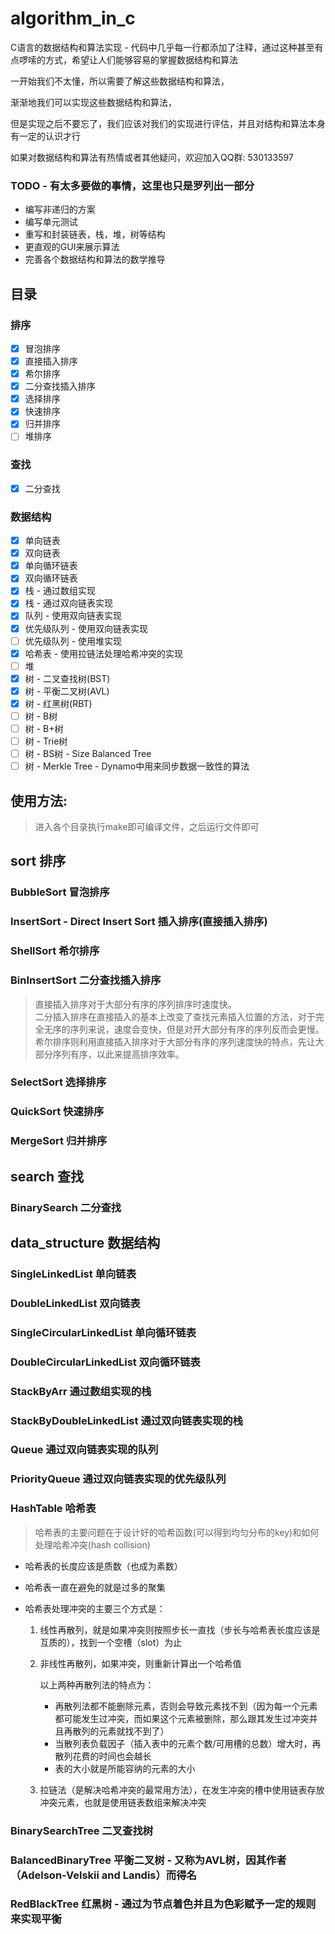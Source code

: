 # algorithm_in_c 

C语言的数据结构和算法实现 - 代码中几乎每一行都添加了注释，通过这种甚至有点啰嗦的方式，希望让人们能够容易的掌握数据结构和算法

一开始我们不太懂，所以需要了解这些数据结构和算法，

渐渐地我们可以实现这些数据结构和算法，

但是实现之后不要忘了，我们应该对我们的实现进行评估，并且对结构和算法本身有一定的认识才行

如果对数据结构和算法有热情或者其他疑问，欢迎加入QQ群: 530133597

### TODO - 有太多要做的事情，这里也只是罗列出一部分

- 编写非递归的方案
- 编写单元测试
- 重写和封装链表，栈，堆，树等结构
- 更直观的GUI来展示算法
- 完善各个数据结构和算法的数学推导


## 目录

### 排序
- [x] 冒泡排序
- [x] 直接插入排序
- [x] 希尔排序
- [x] 二分查找插入排序
- [x] 选择排序
- [x] 快速排序
- [x] 归并排序
- [ ] 堆排序

### 查找
- [x] 二分查找

### 数据结构
- [x] 单向链表
- [x] 双向链表
- [x] 单向循环链表
- [x] 双向循环链表
- [x] 栈 - 通过数组实现
- [x] 栈 - 通过双向链表实现
- [x] 队列 - 使用双向链表实现
- [x] 优先级队列 - 使用双向链表实现
- [ ] 优先级队列 - 使用堆实现
- [x] 哈希表 - 使用拉链法处理哈希冲突的实现
- [ ] 堆
- [x] 树 - 二叉查找树(BST)
- [x] 树 - 平衡二叉树(AVL)
- [x] 树 - 红黑树(RBT)
- [ ] 树 - B树
- [ ] 树 - B+树
- [ ] 树 - Trie树
- [ ] 树 - BS树 - Size Balanced Tree
- [ ] 树 - Merkle Tree - Dynamo中用来同步数据一致性的算法

## 使用方法:

> 进入各个目录执行make即可编译文件，之后运行文件即可


## sort 排序

### BubbleSort 冒泡排序
### InsertSort - Direct Insert Sort 插入排序(直接插入排序)
### ShellSort 希尔排序
### BinInsertSort 二分查找插入排序

> 直接插入排序对于大部分有序的序列排序时速度快。<br/>
> 二分插入排序在直接插入的基本上改变了查找元素插入位置的方法，对于完全无序的序列来说，速度会变快，但是对开大部分有序的序列反而会更慢。<br/>
> 希尔排序则利用直接插入排序对于大部分有序的序列速度快的特点，先让大部分序列有序，以此来提高排序效率。<br/>

### SelectSort 选择排序
### QuickSort 快速排序
### MergeSort 归并排序

## search 查找

### BinarySearch 二分查找

## data_structure 数据结构

### SingleLinkedList 单向链表
### DoubleLinkedList 双向链表
### SingleCircularLinkedList 单向循环链表
### DoubleCircularLinkedList 双向循环链表
### StackByArr 通过数组实现的栈
### StackByDoubleLinkedList 通过双向链表实现的栈
### Queue 通过双向链表实现的队列
### PriorityQueue 通过双向链表实现的优先级队列

### HashTable 哈希表

> 哈希表的主要问题在于设计好的哈希函数(可以得到均匀分布的key)和如何处理哈希冲突(hash collision)

- 哈希表的长度应该是质数（也成为素数）

- 哈希表一直在避免的就是过多的聚集

- 哈希表处理冲突的主要三个方式是：

	1. 线性再散列，就是如果冲突则按照步长一直找（步长与哈希表长度应该是互质的），找到一个空槽（slot）为止

	2. 非线性再散列，如果冲突，则重新计算出一个哈希值

		以上两种再散列法的特点为：

		- 再散列法都不能删除元素，否则会导致元素找不到（因为每一个元素都可能发生过冲突，而如果这个元素被删除，那么跟其发生过冲突并且再散列的元素就找不到了）
		- 当散列表负载因子（插入表中的元素个数/可用槽的总数）增大时，再散列花费的时间也会越长
		- 表的大小就是所能容纳的元素的大小

	3. 拉链法（是解决哈希冲突的最常用方法），在发生冲突的槽中使用链表存放冲突元素，也就是使用链表数组来解决冲突


### BinarySearchTree 	二叉查找树
### BalancedBinaryTree 	平衡二叉树 - 又称为AVL树，因其作者（Adelson-Velskii and Landis）而得名
### RedBlackTree		红黑树 - 通过为节点着色并且为色彩赋予一定的规则来实现平衡
